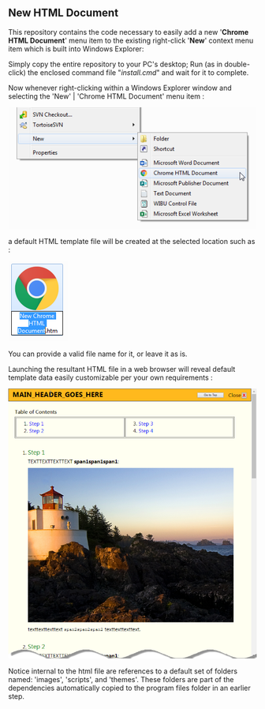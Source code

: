 ## New HTML Document

This repository contains the code necessary to easily add a new '__Chrome HTML Document__' menu item to the existing right-click '__New__' context menu item which is built into Windows Explorer:

Simply copy the entire repository to your PC's desktop; Run (as in double-click) the enclosed command file "<i>install.cmd</i>" and wait for it to complete.

Now whenever right-clicking within a Windows Explorer window and selecting the 'New' \| 'Chrome HTML Document' menu item :

![Image1](images/image01.png)

a default HTML template file will be created at the selected location such as :

![Image2](images/image02.png)

You can provide a valid file name for it, or leave it as is.

Launching the resultant HTML file in a web browser will reveal default template data easily customizable per your own requirements : 

![Image3](images/image03.png)

Notice internal to the html file are references to a default set of folders named: 'images', 'scripts', and 'themes'.
These folders are part of the dependencies automatically copied to the program files folder in an earlier step.
